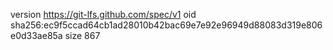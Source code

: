 version https://git-lfs.github.com/spec/v1
oid sha256:ec9f5ccad64cb1ad28010b42bac69e7e92e96949d88083d319e806e0d33ae85a
size 867
